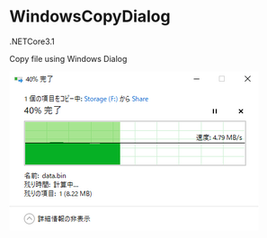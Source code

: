 # WindowsCopyDialog

.NETCore3.1

Copy file using Windows Dialog

![Copy Dialog](https://github.com/hsytkm/WindowsCopyDialog/blob/master/dialog.png)
